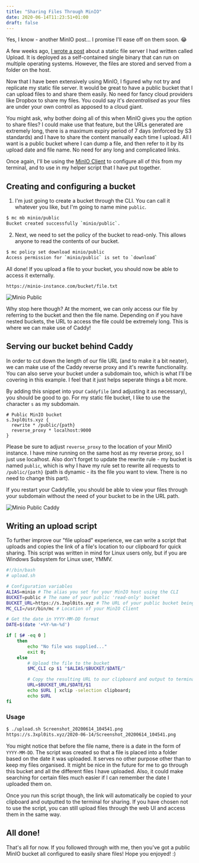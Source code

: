 ```yaml
---
title: "Sharing Files Through MinIO"
date: 2020-06-14T11:23:51+01:00
draft: false
---
```


Yes, I know - another MinIO post... I promise I'll ease off on them soon. 😂

A few weeks ago, [I wrote a post](/2020/05/upload-a-static-file-server) about a static file server I had written called Upload. It is deployed as a self-contained single binary that can run on multiple operating systems. However, the files are stored and served from a folder on the host.

Now that I have been extensively using MinIO, I figured why not try and replicate my static file server. It would be great to have a public bucket that I can upload files to and share them easily. No need for fancy cloud providers like Dropbox to share my files. You could say it's *decentralised* as your files are under your own control as apposed to a cloud giant.

You might ask, why bother doing all of this when MinIO gives you the option to share files? I could make use that feature, but the URLs generated are extremely long, there is a maximum expiry period of 7 days (enforced by S3 standards) and I have to share the content manually each time I upload. All I want is a public bucket where I can dump a file, and then refer to it by its upload date and file name. No need for any long and complicated links.

Once again, I'll be using the [MinIO Client](https://docs.min.io/docs/minio-client-complete-guide.html) to configure all of this from my terminal, and to use in my helper script that I have put together.

## Creating and configuring a bucket

1. I'm just going to create a bucket through the CLI. You can call it whatever you like, but I'm going to name mine `public`.

```bash
$ mc mb minio/public
Bucket created successfully `minio/public`.
```

2. Next, we need to set the policy of the bucket to read-only. This allows anyone to read the contents of our bucket.

```bash
$ mc policy set download minio/public
Access permission for `minio/public` is set to `download`
```

All done! If you upload a file to your bucket, you should now be able to access it externally.

```
https://minio-instance.com/bucket/file.txt
```

![Minio Public](/img/sharing-files-through-minio/minio-public.png)

Why stop here though? At the moment, we can only access our file by referring to the bucket and then the file name. Depending on if you have nested buckets, the URL to access the file could be extremely long. This is where we can make use of Caddy!

## Serving our bucket behind Caddy

In order to cut down the length of our file URL (and to make it a bit neater), we can make use of the Caddy reverse proxy and it's rewrite functionality. You can also serve your bucket under a subdomain too, which is what I'll be covering in this example. I feel that it just helps seperate things a bit more.

By adding this snippet into your `Caddyfile` (and adjusting it as necessary), you should be good to go. For my static file bucket, I like to use the character `s` as my subdomain.

```
# Public MinIO bucket
s.3xpl0its.xyz {
  rewrite * /public/{path}
  reverse_proxy * localhost:9000
}
```

Please be sure to adjust `reverse_proxy` to the location of your MinIO instance. I have mine running on the same host as my reverse proxy, so I just use localhost. Also don't forget to update the rewrite rule - my bucket is named `public`, which is why I have my rule set to rewrite all requests to `/public/{path}` (path is dynamic - its the file you want to view. There is no need to change this part).

If you restart your Caddyfile, you should be able to view your files through your subdomain without the need of your bucket to be in the URL path.

![Minio Public Caddy](/img/sharing-files-through-minio/minio-public-caddy.png)

## Writing an upload script

To further improve our "file upload" experience, we can write a script that uploads and copies the link of a file's location to our clipboard for quick sharing. This script was written in mind for Linux users only, but if you are Windows Subsystem for Linux user, YMMV.

```bash
#!/bin/bash
# upload.sh

# Configuration variables
ALIAS=minio # The alias you set for your MinIO host using the CLI
BUCKET=public # The name of your public 'read-only' bucket
BUCKET_URL=https://s.3xpl0its.xyz # The URL of your public bucket being served behind a reverse proxy
MC_CLI=/usr/bin/mc # Location of your MinIO Client

# Get the date in YYYY-MM-DD format
DATE=$(date '+%Y-%m-%d')

if [ $# -eq 0 ]
    then
        echo "No file was supplied..."
        exit 0;
    else
        # Upload the file to the bucket
        $MC_CLI cp $1 "$ALIAS/$BUCKET/$DATE/"

        # Copy the resulting URL to our clipboard and output to terminal
        URL=$BUCKET_URL/$DATE/$1
        echo $URL | xclip -selection clipboard;
        echo $URL
fi
```

### Usage

```bash
$ ./upload.sh Screenshot_20200614_104541.png
https://s.3xpl0its.xyz/2020-06-14/Screenshot_20200614_104541.png
```

You might notice that before the file name, there is a date in the form of `YYYY-MM-DD`. The script was created so that a file is placed into a folder based on the date it was uploaded. It serves no other purpose other than to keep my files organised. It might be nice in the future for me to go through this bucket and all the different files I have uploaded. Also, it could make searching for certain files much easier if I can remember the date I uploaded them on.

Once you run this script though, the link will automatically be copied to your clipboard and outputted to the terminal for sharing. If you have chosen not to use the script, you can still upload files through the web UI and access them in the same way.

## All done!

That's all for now. If you followed through with me, then you've got a public MinIO bucket all configured to easily share files! Hope you enjoyed! :)